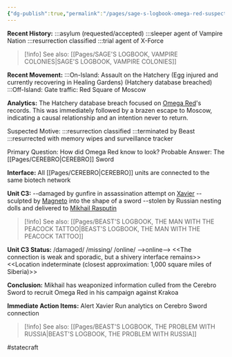 ```yaml
---
{"dg-publish":true,"permalink":"/pages/sage-s-logbook-omega-red-suspected-defection/","dgShowLocalGraph":true}
---
```



**Recent History:** 
:::asylum (requested/accepted) :::sleeper agent of Vampire Nation 
:::resurrection classified 
:::trial agent of X-Force 

>[!info] See also:
>[[Pages/SAGE'S LOGBOOK, VAMPIRE COLONIES\|SAGE'S LOGBOOK, VAMPIRE COLONIES]]

**Recent Movement:** 
:::On-Island: Assault on the Hatchery 
(Egg injured and currently recovering in Healing Gardens) 
(Hatchery database breached) 
:::Off-Island: Gate traffic: Red Square of Moscow 

**Analytics:** 
The Hatchery database breach focused on [Omega Red](https://x-men.fandom.com/wiki/Omega_Red?so=search)'s records. This was immediately followed by a brazen escape to Moscow, indicating a causal relationship and an intention never to return. 

Suspected Motive: 
:::resurrection classified
:::terminated by Beast 
:::resurrected with memory wipes and surveillance tracker 

Primary Question: How did Omega Red know to look? Probable Answer: The [[Pages/CEREBRO\|CEREBRO]] Sword 

**Interface:** All [[Pages/CEREBRO\|CEREBRO]] units are connected to the same biotech network 

**Unit C3:** 
--damaged by gunfire in assassination attempt on [Xavier](https://x-men.fandom.com/wiki/Professor_X) 
--sculpted by [Magneto](https://x-men.fandom.com/wiki/Magneto) into the shape of a sword 
--stolen by Russian nesting dolls and delivered to [Mikhail Rasputin](https://x-men.fandom.com/wiki/Mikhail)

>[!info] See also:
>[[Pages/BEAST'S LOGBOOK, THE MAN WITH THE PEACOCK TATTOO\|BEAST'S LOGBOOK, THE MAN WITH THE PEACOCK TATTOO]]

**Unit C3 Status:** 
/damaged/ 
/missing/ 
/online/ 
-->online--> 
<<The connection is weak and sporadic, but a shivery interface remains>> 
<<Location indeterminate (closest approximation: 1,000 square miles of Siberia)>> 

**Conclusion:** 
Mikhail has weaponized information culled from the Cerebro Sword to recruit Omega Red in his campaign against Krakoa

**Immediate Action Items:** 
Alert Xavier
Run analytics on Cerebro Sword connection

>[!info] See also:
>[[Pages/BEAST'S LOGBOOK, THE PROBLEM WITH RUSSIA\|BEAST'S LOGBOOK, THE PROBLEM WITH RUSSIA]]

#statecraft 